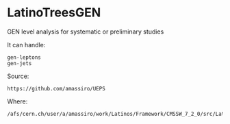 # LatinoTreesGEN
GEN level analysis for systematic or preliminary studies

It can handle:

    gen-leptons
    gen-jets


Source:

    https://github.com/amassiro/UEPS


Where:

    /afs/cern.ch/user/a/amassiro/work/Latinos/Framework/CMSSW_7_2_0/src/LatinoTreesGEN

